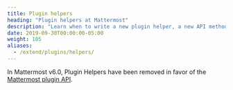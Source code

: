 ```yaml
---
title: Plugin helpers
heading: "Plugin helpers at Mattermost"
description: "Learn when to write a new plugin helper, a new API method, and a new hook for Mattermost."
date: 2019-09-30T00:00:00-05:00
weight: 105
aliases: 
  - /extend/plugins/helpers/
---
```


In Mattermost v6.0, Plugin Helpers have been removed in favor of the [Mattermost plugin API](https://github.com/mattermost/mattermost-plugin-api).

